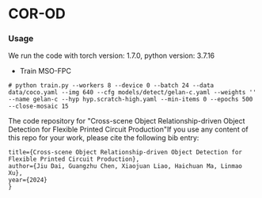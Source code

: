# COR-OD
### Usage 
We run the code with torch version: 1.7.0, python version: 3.7.16
* Train MSO-FPC
```
# python train.py --workers 8 --device 0 --batch 24 --data data/coco.yaml --img 640 --cfg models/detect/gelan-c.yaml --weights '' --name gelan-c --hyp hyp.scratch-high.yaml --min-items 0 --epochs 500 --close-mosaic 15
```
The code repository for "Cross-scene Object Relationship-driven Object Detection for Flexible Printed Circuit Production"If you use any content of this repo for your work, please cite the following bib entry:

    title={Cross-scene Object Relationship-driven Object Detection for Flexible Printed Circuit Production},
    author={Jiu Dai, Guangzhu Chen, Xiaojuan Liao, Haichuan Ma, Linmao Xu},
    year={2024}
    }
